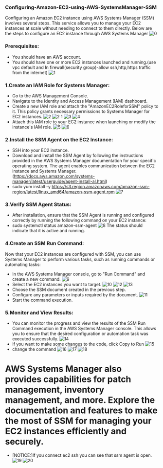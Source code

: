 ### Configuring-Amazon-EC2-using-AWS-SystemsManager-SSM
Configuring an Amazon EC2 instance using AWS Systems Manager (SSM) involves several steps. This service allows you to manage your EC2 instances at scale without needing to connect to them directly. Below are the steps to configure an EC2 instance through AWS Systems Manager
![0](https://github.com/panwar100/Configuring-Amazon-EC2-using-AWS-SystemsManager-SSM/assets/134361823/3ae9c33c-0d83-4a01-8c1e-d0625012d47d)
### Prerequisites:
* You should have an AWS account.
* You should have one or more EC2 instances launched and running.(use vpc default and In firewall(security group)-allow ssh,http,https traffic from the internet) 
  ![1](https://github.com/panwar100/Configuring-Amazon-EC2-using-AWS-SystemsManager-SSM/assets/134361823/59dab369-75b4-46da-a938-b6e818d4e848)


### 1.Create an IAM Role for Systems Manager:
* Go to the AWS Management Console.
*	Navigate to the Identity and Access Management (IAM) dashboard.
*	Create a new IAM role and attach the "AmazonEC2RoleforSSM" policy to it. This policy grants necessary permissions to Systems Manager for EC2 instances.
![2](https://github.com/panwar100/Configuring-Amazon-EC2-using-AWS-SystemsManager-SSM/assets/134361823/f3b9d479-463e-4d91-871d-f018ff182b7f)
![2 1](https://github.com/panwar100/Configuring-Amazon-EC2-using-AWS-SystemsManager-SSM/assets/134361823/09fdb8dc-5b69-4cd6-9fb4-793fe4ea3800)
![3](https://github.com/panwar100/Configuring-Amazon-EC2-using-AWS-SystemsManager-SSM/assets/134361823/e6a70637-5ff5-4c84-8cd3-68a83856a4fc)
![4](https://github.com/panwar100/Configuring-Amazon-EC2-using-AWS-SystemsManager-SSM/assets/134361823/28371d40-86c7-4f33-a926-87aa6a4d44b8)
*	Attach this IAM role to your EC2 instance when launching or modify the instance's IAM role.
  ![5](https://github.com/panwar100/Configuring-Amazon-EC2-using-AWS-SystemsManager-SSM/assets/134361823/968a985f-d0cf-4543-b408-30a5bd58ebda)
 	![6](https://github.com/panwar100/Configuring-Amazon-EC2-using-AWS-SystemsManager-SSM/assets/134361823/088da2d9-e0cd-4eea-9d27-f988688cca74)

### 2.Install the SSM Agent on the EC2 Instance:
*	SSH into your EC2 instance.
*	Download and install the SSM Agent by following the instructions provided in the AWS Systems Manager documentation for your specific operating system. The agent enables communication between the EC2 instance and Systems Manager.
(https://docs.aws.amazon.com/systems-manager/latest/userguide/agent-install-al.html)
* sudo yum install -y https://s3.region.amazonaws.com/amazon-ssm-region/latest/linux_amd64/amazon-ssm-agent.rpm
![7](https://github.com/panwar100/Configuring-Amazon-EC2-using-AWS-SystemsManager-SSM/assets/134361823/267bea9c-c44b-416e-8368-b76b72c110f3)

### 3.Verify SSM Agent Status:
* After installation, ensure that the SSM Agent is running and configured correctly by running the following command on your EC2 instance:
* sudo systemctl status amazon-ssm-agent
![8](https://github.com/panwar100/Configuring-Amazon-EC2-using-AWS-SystemsManager-SSM/assets/134361823/0754d9f0-ea61-4025-adb0-c1fe3b54592a)
The status should indicate that it is active and running.
### 4.Create an SSM Run Command:
Now that your EC2 instances are configured with SSM, you can use Systems Manager to perform various tasks, such as running commands or automating tasks:
*	In the AWS Systems Manager console, go to "Run Command" and create a new command.
  ![9](https://github.com/panwar100/Configuring-Amazon-EC2-using-AWS-SystemsManager-SSM/assets/134361823/1875341a-92f9-409a-84ed-0498a81a6e2b)
*	Select the EC2 instances you want to target.
![10](https://github.com/panwar100/Configuring-Amazon-EC2-using-AWS-SystemsManager-SSM/assets/134361823/abdb5d73-d3dd-4ded-a5be-dff1326a6aaa)
![12](https://github.com/panwar100/Configuring-Amazon-EC2-using-AWS-SystemsManager-SSM/assets/134361823/1f31d272-2631-4373-bc6f-3403ec1103d5)
![13](https://github.com/panwar100/Configuring-Amazon-EC2-using-AWS-SystemsManager-SSM/assets/134361823/d8ab5279-6253-465a-a509-7d4870420727)
* Choose the SSM document created in the previous step.
*	Configure any parameters or inputs required by the document.
![11](https://github.com/panwar100/Configuring-Amazon-EC2-using-AWS-SystemsManager-SSM/assets/134361823/f06d867d-025f-43fe-999b-69c505baadfc)
*	Start the command execution.

### 5.Monitor and View Results:
* You can monitor the progress and view the results of the SSM Run Command execution in the AWS Systems Manager console. This allows you to ensure that the desired configuration or automation task was executed successfully.
![14](https://github.com/panwar100/Configuring-Amazon-EC2-using-AWS-SystemsManager-SSM/assets/134361823/b1e23d19-3f64-4556-9020-1505e7059661)
* If you want to make some changes to the code, click Copy to Run
![15](https://github.com/panwar100/Configuring-Amazon-EC2-using-AWS-SystemsManager-SSM/assets/134361823/b263f411-444a-4538-8f0e-f8d23127a39b)
* change the command
![16](https://github.com/panwar100/Configuring-Amazon-EC2-using-AWS-SystemsManager-SSM/assets/134361823/b3320fa1-8f1c-4e6e-b543-f7a0a1aa7a10)
![17](https://github.com/panwar100/Configuring-Amazon-EC2-using-AWS-SystemsManager-SSM/assets/134361823/591a6a10-e5e0-42a3-8d1d-baa423a42b21)
![18](https://github.com/panwar100/Configuring-Amazon-EC2-using-AWS-SystemsManager-SSM/assets/134361823/cdda3b75-0231-4a42-9d84-9277674563c5)

# AWS Systems Manager also provides capabilities for patch management, inventory management, and more. Explore the documentation and features to make the most of SSM for managing your EC2 instances efficiently and securely.
* [NOTICE:]If you connect ec2 ssh you can see that ssm agent is open.
![19](https://github.com/panwar100/Configuring-Amazon-EC2-using-AWS-SystemsManager-SSM/assets/134361823/cdbcbdff-0eda-47c3-b765-3cf8f0def221)
![20](https://github.com/panwar100/Configuring-Amazon-EC2-using-AWS-SystemsManager-SSM/assets/134361823/d1e9b380-99c1-4317-9c24-75c6eb375d06)
